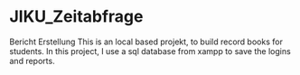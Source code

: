 # JIKU_Zeitabfrage
Bericht Erstellung
This is an local based projekt, to build record books for students. In this project, I use a sql database from xampp to save the logins and reports.
